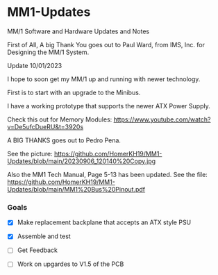 # MM1-Updates
MM/1 Software and Hardware Updates and Notes

First of All, A big Thank You goes out to Paul Ward, from IMS, Inc. for Designing the MM/1 System.

Update 10/01/2023

I hope to soon get my MM/1 up and running with newer technology.

First is to start with an upgrade to the Minibus.

I have a working prototype that supports the newer ATX Power Supply.

Check this out for Memory Modules:
https://www.youtube.com/watch?v=De5ufcDueRU&t=3920s

A BIG THANKS goes out to Pedro Pena.

See the picture:
https://github.com/HomerKH19/MM1-Updates/blob/main/20230906_120140%20Copy.jpg

Also the MM1 Tech Manual, Page 5-13 has been updated.
See the file:  https://github.com/HomerKH19/MM1-Updates/blob/main/MM1%20Bus%20Pinout.pdf
### Goals
- [X] Make replacement backplane that accepts an ATX style PSU
- [X] Assemble and test
- [ ] Get Feedback
- [ ] Work on upgardes to V1.5 of the PCB

